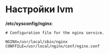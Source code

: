 # Настройки lvm

**/etc/sysconfig/nginx**:

```
# Configuration file for the nginx service.

NGINX=/usr/local/sbin/nginx
CONFFILE=/usr/local/nginx/conf/nginx.conf

```
